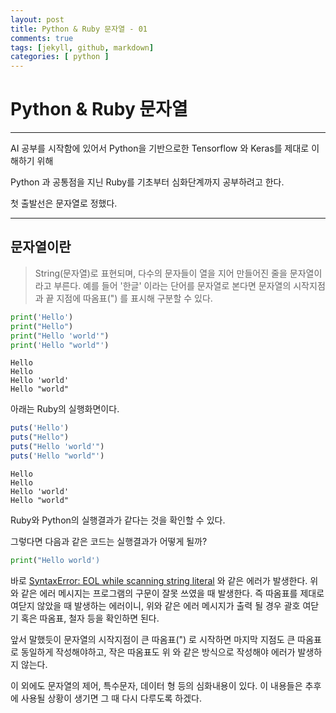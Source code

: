 ```yaml
---
layout: post
title: Python & Ruby 문자열 - 01
comments: true
tags: [jekyll, github, markdown]
categories: [ python ]
---
```


# Python & Ruby 문자열

___

AI 공부를 시작함에 있어서 Python을 기반으로한 Tensorflow 와 Keras를 제대로 이해하기 위해

Python 과 공통점을 지닌 Ruby를 기초부터 심화단계까지 공부하려고 한다.

첫 출발선은 문자열로 정했다.





---

## 문자열이란

>String(문자열)로 표현되며, 다수의 문자들이 열을 지어 만들어진 줄을 문자열이라고 부른다. 예를 들어 '한글' 이라는 단어를 문자열로 본다면 문자열의 시작지점과 끝 지점에 따옴표(") 를 표시해 구분할 수 있다.



```python
print('Hello')
print("Hello")
print("Hello 'world'")
print('Hello "world"')
```

```
Hello
Hello
Hello 'world'
Hello "world"
```

아래는 Ruby의 실행화면이다.

```ruby
puts('Hello')
puts("Hello")
puts("Hello 'world'")
puts('Hello "world"')
```

```
Hello
Hello
Hello 'world'
Hello "world"
```

Ruby와 Python의 실행결과가 같다는 것을 확인할 수 있다.

그렇다면 다음과 같은 코드는 실행결과가 어떻게 될까?

```python
print("Hello world')
```

바로 <u>SyntaxError: EOL while scanning string literal</u> 와 같은 에러가 발생한다. 위와 같은 에러 메시지는 프로그램의 구문이 잘못 쓰였을 때 발생한다. 즉 따옴표를 제대로 여닫지 않았을 때 발생하는 에러이니, 위와 같은 에러 메시지가 출력 될 경우 괄호 여닫기 혹은 따옴표, 철자 등을 확인하면 된다.

앞서 말했듯이 문자열의 시작지점이 큰 따옴표(") 로 시작하면 마지막 지점도 큰 따옴표로 동일하게 작성해야하고, 작은 따옴표도 위 와 같은 방식으로 작성해야 에러가 발생하지 않는다.

이 외에도 문자열의 제어, 특수문자, 데이터 형 등의 심화내용이 있다. 이 내용들은 추후에 사용될 상황이 생기면 그 때 다시 다루도록 하겠다.
